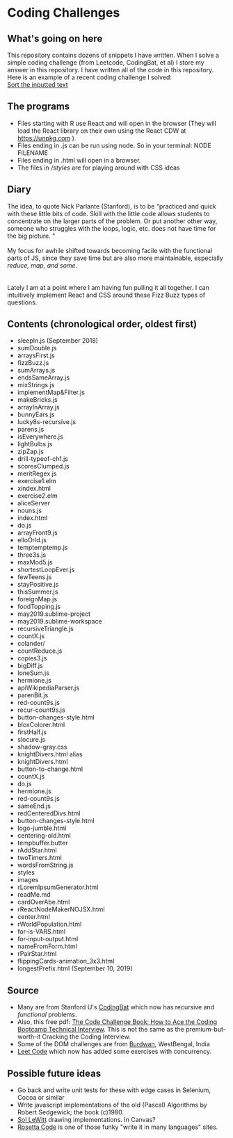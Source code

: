 # Coding Challenges
## What's going on here
This repository contains dozens of snippets I have written.  When I solve a simple coding challenge (from Leetcode, CodingBat, et al) I store my answer in this repository.  I have written all of the code in this repository. Here is an example of a recent coding challenge I solved: <br>
[Sort the inputted text](index.html)

## The programs
* Files starting with R use React and will open in the browser (They will load the React library on their own using the React CDW at https://unpkg.com ).
* Files ending in .js can be run using node.  So in your terminal:   NODE FILENAME
* Files ending in .html will open in a browser.
* The files in _/styles_ are for playing around with CSS ideas

## Diary
The idea, to quote Nick Parlante (Stanford), is to be "practiced and quick with these little bits of code. Skill with the little code allows students to concentrate on the larger parts of the problem. Or put another other way, someone who struggles with the loops, logic, etc. does not have time for the big picture. "<br><br>
My focus for awhile shifted towards becoming facile with the functional parts of JS, since they save time but are also more maintainable, especially <i>reduce, map, and some</i>.<br><br>  
Lately I am at a point where I am having fun pulling it all together.  I can intuitively implement React and CSS around these Fizz Buzz types of questions.  

## Contents (chronological order, oldest first) 
* sleepIn.js (September 2018)
* sumDouble.js
* arraysFirst.js
* fizzBuzz.js
* sumArrays.js
* endsSameArray.js
* mixStrings.js
* implementMap&Filter.js
* makeBricks.js
* arrayInArray.js
* bunnyEars.js
* lucky8s-recursive.js
* parens.js
* isEverywhere.js
* lightBulbs.js
* zipZap.js
* drill-typeof-ch1.js
* scoresClumped.js
* meritRegex.js
* exercise1.elm
* xindex.html
* exercise2.elm
* aliceServer
* nouns.js
* index.html
* do.js
* arrayFront9.js
* elloOrld.js
* temptemptemp.js
* three3s.js
* maxMod5.js
* shortestLoopEver.js
* fewTeens.js
* stayPositive.js
* thisSummer.js
* foreignMap.js
* foodTopping.js
* may2019.sublime-project
* may2019.sublime-workspace
* recursiveTriangle.js
* countX.js
* colander/
* countReduce.js
* copies3.js
* bigDiff.js
* loneSum.js
* hermione.js
* apiWikipediaParser.js
* parenBit.js
* red-count9s.js
* recur-count9s.js
* button-changes-style.html
* bloxColorer.html
* firstHalf.js
* slocure.js
* shadow-gray.css
* knightDivers.html alias
* knightDivers.html
* button-to-change.html
* countX.js
* do.js
* hermione.js
* red-count9s.js
* sameEnd.js
* redCenteredDivs.html
* button-changes-style.html
* logo-jumble.html
* centering-old.html
* tempbuffer.butter
* rAddStar.html
* twoTimers.html
* wordsFromString.js
* styles
* images
* rLoremIpsumGenerator.html
* readMe.md
* cardOverAbe.html
* rReactNodeMakerNOJSX.html
* center.html
* rWorldPopulation.html
* for-is-VARS.html
* for-input-output.html
* nameFromForm.html
* rPairStar.html
* flippingCards-animation_3x3.html
* longestPrefix.html (September 10, 2019)


## Source
* Many are from Stanford U's [CodingBat](http://codingbat.com) which now has recursive and _functional_ problems.
* Also, this free pdf:  [The Code Challenge Book: How to Ace the Coding Bootcamp Technical Interview](   https://coderbyte.com/ebook).  This is not the same as the premium-but-worth-it Cracking the Coding Interview.  
* Some of the DOM challenges are from [Burdwan](https://www.w3resource.com/javascript-exercises/javascript-dom-exercises.php), WestBengal, India
* [Leet Code](https://leetcode.com/problemset/all/) which now has added some exercises with concurrency.
## Possible future ideas
* Go back and write unit tests for these with edge cases in Selenium, Cocoa or similar
* Write javascript implementations of the old (Pascal) Algorithms by Robert Sedgewick; the book (c)1980.
* [Sol LeWitt](https://solvingsol.com/solutions/) drawing implementations.  In Canvas?
* [Rosetta Code](http://rosettacode.org/wiki/Rosetta_Code) is one of those funky "write it in many languages" sites.


